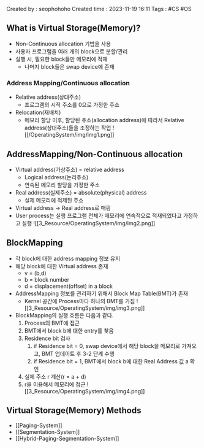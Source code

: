 Created by : seophohoho
Created time : 2023-11-19 16:11
Tags : #CS #OS
## What is Virtual Storage(Memory)?
- Non-Continuous allocation 기법을 사용
- 사용자 프로그램을 여러 개의 block으로 분할/관리
- 실행 시, 필요한 block들만 메모리에 적재
	- 나머지 block들은 swap device에 존재
### Address Mapping/Continuous allocation
- Relative address(상대주소)
	- 프로그램의 시작 주소를 0으로 가정한 주소
- Relocation(재배치)
	- 메모리 할당 이후, 할당된 주소(allocation address)에 따라서 Relative address(상대주소)들을 조정하는 작업
![[/OperatingSystem/img/img1.png]]
## AddressMapping/Non-Continuous allocation
- Virtual address(가상주소) = relative address
	- Logical address(논리주소)
	- 연속된 메모리 할당을 가정한 주소
- Real address(실제주소) = absolute(physical) address
	- 실제 메모리에 적제된 주소
- Virtual address -> Real address로 매핑
- User process는 실행 프로그램 전체가 메모리에 연속적으로 적재되었다고 가정하고 실행
![[3_Resource/OperatingSystem/img/img2.png]]
## BlockMapping
- 각 block에 대한 address mapping 정보 유지
- 해당 block에 대한 Virtual address 존재
	- v = (b,d)
	- b = block number
	- d = displacement(offset) in a block
- AddressMapping 정보를 관리하기 위해서 Block Map Table(BMT)가 존재
	- Kernel 공간에 Process마다 하나의 BMT를 가짐
![[3_Resource/OperatingSystem/img/img3.png]]
- BlockMapping의 실행 흐름은 다음과 같다.
	1. Process의 BMT에 접근
	2. BMT에서 block b에 대한 entry를 찾음
	3. Residence bit 검사
		1. if Residence bit = 0, swap device에서 해당 block을 메모리로 가져오고, BMT 업데이트 후 3-2 단계 수행
		2. if Residence bit = 1, BMT에서 block b에 대한 Real Address 값 a 확인
	4. 실제 주소 r 계산(r = a + d)
	5. r을 이용해서 메모리에 접근
![[3_Resource/OperatingSystem/img/img4.png]]
## Virtual Storage(Memory) Methods
- [[Paging-System]]
- [[Segmentation-System]]
- [[Hybrid-Paging-Segmentation-System]]
